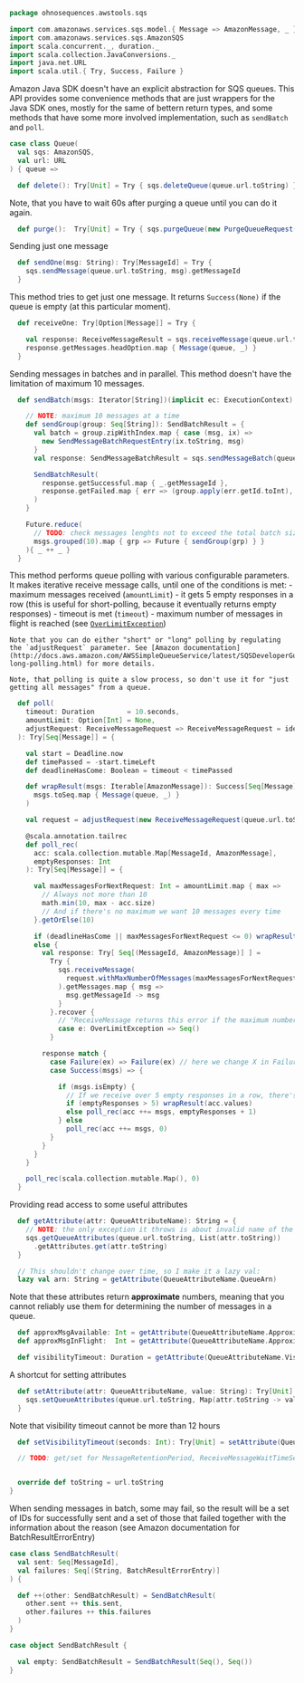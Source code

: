 
```scala
package ohnosequences.awstools.sqs

import com.amazonaws.services.sqs.model.{ Message => AmazonMessage, _ }
import com.amazonaws.services.sqs.AmazonSQS
import scala.concurrent._, duration._
import scala.collection.JavaConversions._
import java.net.URL
import scala.util.{ Try, Success, Failure }
```

Amazon Java SDK doesn't have an explicit abstraction for SQS queues. This API provides some convenience methods that are just wrappers for the Java SDK ones, mostly for the same of bettern return types, and some methods that have some more involved implementation, such as `sendBatch` and `poll`.


```scala
case class Queue(
  val sqs: AmazonSQS,
  val url: URL
) { queue =>

  def delete(): Try[Unit] = Try { sqs.deleteQueue(queue.url.toString) }
```

Note, that you have to wait 60s after purging a queue until you can do it again.

```scala
  def purge():  Try[Unit] = Try { sqs.purgeQueue(new PurgeQueueRequest(queue.url.toString)) }
```

Sending just one message

```scala
  def sendOne(msg: String): Try[MessageId] = Try {
    sqs.sendMessage(queue.url.toString, msg).getMessageId
  }
```

This method tries to get just one message. It returns `Success(None)` if the queue is empty (at this particular moment).

```scala
  def receiveOne: Try[Option[Message]] = Try {

    val response: ReceiveMessageResult = sqs.receiveMessage(queue.url.toString)
    response.getMessages.headOption.map { Message(queue, _) }
  }
```

Sending messages in batches and in parallel. This method doesn't have the limitation of maximum 10 messages.

```scala
  def sendBatch(msgs: Iterator[String])(implicit ec: ExecutionContext): Future[SendBatchResult] = {

    // NOTE: maximum 10 messages at a time
    def sendGroup(group: Seq[String]): SendBatchResult = {
      val batch = group.zipWithIndex.map { case (msg, ix) =>
        new SendMessageBatchRequestEntry(ix.toString, msg)
      }
      val response: SendMessageBatchResult = sqs.sendMessageBatch(queue.url.toString, batch)

      SendBatchResult(
        response.getSuccessful.map { _.getMessageId },
        response.getFailed.map { err => (group.apply(err.getId.toInt), err) }
      )
    }

    Future.reduce(
      // TODO: check messages lenghts not to exceed the total batch size limit
      msgs.grouped(10).map { grp => Future { sendGroup(grp) } }
    ){ _ ++ _ }
  }
```

This method performs queue polling with various configurable parameters. It makes iterative receive message calls, until one of the conditions is met:
    - maximum messages received (`amountLimit`)
    - it gets 5 empty responses in a row (this is useful for short-polling, because it eventually returns empty responses)
    - timeout is met (`timeout`)
    - maximum number of messages in flight is reached (see [`OverLimitException`](http://docs.aws.amazon.com/AWSJavaSDK/latest/javadoc/com/amazonaws/services/sqs/model/OverLimitException.html))

    Note that you can do either "short" or "long" polling by regulating the `adjustRequest` parameter. See [Amazon documentation](http://docs.aws.amazon.com/AWSSimpleQueueService/latest/SQSDeveloperGuide/sqs-long-polling.html) for more details.

    Note, that polling is quite a slow process, so don't use it for "just getting all messages" from a queue.


```scala
  def poll(
    timeout: Duration        = 10.seconds,
    amountLimit: Option[Int] = None,
    adjustRequest: ReceiveMessageRequest => ReceiveMessageRequest = identity
  ): Try[Seq[Message]] = {

    val start = Deadline.now
    def timePassed = -start.timeLeft
    def deadlineHasCome: Boolean = timeout < timePassed

    def wrapResult(msgs: Iterable[AmazonMessage]): Success[Seq[Message]] = Success(
      msgs.toSeq.map { Message(queue, _) }
    )

    val request = adjustRequest(new ReceiveMessageRequest(queue.url.toString))

    @scala.annotation.tailrec
    def poll_rec(
      acc: scala.collection.mutable.Map[MessageId, AmazonMessage],
      emptyResponses: Int
    ): Try[Seq[Message]] = {

      val maxMessagesForNextRequest: Int = amountLimit.map { max =>
        // Always not more than 10
        math.min(10, max - acc.size)
        // And if there's no maximum we want 10 messages every time
      }.getOrElse(10)

      if (deadlineHasCome || maxMessagesForNextRequest <= 0) wrapResult(acc.values)
      else {
        val response: Try[ Seq[(MessageId, AmazonMessage)] ] =
          Try {
            sqs.receiveMessage(
              request.withMaxNumberOfMessages(maxMessagesForNextRequest)
            ).getMessages.map { msg =>
              msg.getMessageId -> msg
            }
          }.recover {
            // "ReceiveMessage returns this error if the maximum number of messages inflight has already been reached"
            case e: OverLimitException => Seq()
          }

        response match {
          case Failure(ex) => Failure(ex) // here we change X in Failure[X]
          case Success(msgs) => {

            if (msgs.isEmpty) {
              // If we receive over 5 empty responses in a row, there's unlikely anything else left in the queue
              if (emptyResponses > 5) wrapResult(acc.values)
              else poll_rec(acc ++= msgs, emptyResponses + 1)
            } else
              poll_rec(acc ++= msgs, 0)
          }
        }
      }
    }

    poll_rec(scala.collection.mutable.Map(), 0)
  }
```

Providing read access to some useful attributes

```scala
  def getAttribute(attr: QueueAttributeName): String = {
    // NOTE: the only exception it throws is about invalid name of the attribute, but we control it by using the QueueAttributeName enum instead of just String.
    sqs.getQueueAttributes(queue.url.toString, List(attr.toString))
      .getAttributes.get(attr.toString)
  }

  // This shouldn't change over time, so I make it a lazy val:
  lazy val arn: String = getAttribute(QueueAttributeName.QueueArn)
```

Note that these attributes return **approximate** numbers, meaning that you cannot reliably use them for determining the number of messages in a queue.

```scala
  def approxMsgAvailable: Int = getAttribute(QueueAttributeName.ApproximateNumberOfMessages).toInt
  def approxMsgInFlight:  Int = getAttribute(QueueAttributeName.ApproximateNumberOfMessagesNotVisible).toInt

  def visibilityTimeout: Duration = getAttribute(QueueAttributeName.VisibilityTimeout).toInt.seconds
```

A shortcut for setting attributes

```scala
  def setAttribute(attr: QueueAttributeName, value: String): Try[Unit] = Try {
    sqs.setQueueAttributes(queue.url.toString, Map(attr.toString -> value))
  }
```

Note that visibility timeout cannot be more than 12 hours

```scala
  def setVisibilityTimeout(seconds: Int): Try[Unit] = setAttribute(QueueAttributeName.VisibilityTimeout, seconds.toString)

  // TODO: get/set for MessageRetentionPeriod, ReceiveMessageWaitTimeSeconds, etc.


  override def toString = url.toString
}
```

When sending messages in batch, some may fail, so the result will be a set of IDs for successfully sent and a set of those that failed together with the information about the reason (see Amazon documentation for BatchResultErrorEntry)

```scala
case class SendBatchResult(
  val sent: Seq[MessageId],
  val failures: Seq[(String, BatchResultErrorEntry)]
) {

  def ++(other: SendBatchResult) = SendBatchResult(
    other.sent ++ this.sent,
    other.failures ++ this.failures
  )
}

case object SendBatchResult {

  val empty: SendBatchResult = SendBatchResult(Seq(), Seq())
}

```




[main/scala/ohnosequences/awstools/autoscaling/client.scala]: ../autoscaling/client.scala.md
[main/scala/ohnosequences/awstools/autoscaling/filters.scala]: ../autoscaling/filters.scala.md
[main/scala/ohnosequences/awstools/autoscaling/package.scala]: ../autoscaling/package.scala.md
[main/scala/ohnosequences/awstools/autoscaling/PurchaseModel.scala]: ../autoscaling/PurchaseModel.scala.md
[main/scala/ohnosequences/awstools/ec2/AMI.scala]: ../ec2/AMI.scala.md
[main/scala/ohnosequences/awstools/ec2/client.scala]: ../ec2/client.scala.md
[main/scala/ohnosequences/awstools/ec2/instances.scala]: ../ec2/instances.scala.md
[main/scala/ohnosequences/awstools/ec2/InstanceType-AMI.scala]: ../ec2/InstanceType-AMI.scala.md
[main/scala/ohnosequences/awstools/ec2/InstanceType.scala]: ../ec2/InstanceType.scala.md
[main/scala/ohnosequences/awstools/ec2/LaunchSpecs.scala]: ../ec2/LaunchSpecs.scala.md
[main/scala/ohnosequences/awstools/ec2/package.scala]: ../ec2/package.scala.md
[main/scala/ohnosequences/awstools/package.scala]: ../package.scala.md
[main/scala/ohnosequences/awstools/regions/aliases.scala]: ../regions/aliases.scala.md
[main/scala/ohnosequences/awstools/regions/package.scala]: ../regions/package.scala.md
[main/scala/ohnosequences/awstools/s3/address.scala]: ../s3/address.scala.md
[main/scala/ohnosequences/awstools/s3/client.scala]: ../s3/client.scala.md
[main/scala/ohnosequences/awstools/s3/package.scala]: ../s3/package.scala.md
[main/scala/ohnosequences/awstools/s3/transfers.scala]: ../s3/transfers.scala.md
[main/scala/ohnosequences/awstools/sns/client.scala]: ../sns/client.scala.md
[main/scala/ohnosequences/awstools/sns/package.scala]: ../sns/package.scala.md
[main/scala/ohnosequences/awstools/sns/subscribers.scala]: ../sns/subscribers.scala.md
[main/scala/ohnosequences/awstools/sns/topics.scala]: ../sns/topics.scala.md
[main/scala/ohnosequences/awstools/sqs/client.scala]: client.scala.md
[main/scala/ohnosequences/awstools/sqs/messages.scala]: messages.scala.md
[main/scala/ohnosequences/awstools/sqs/package.scala]: package.scala.md
[main/scala/ohnosequences/awstools/sqs/queues.scala]: queues.scala.md
[test/scala/ohnosequences/awstools/autoscaling.scala]: ../../../../../test/scala/ohnosequences/awstools/autoscaling.scala.md
[test/scala/ohnosequences/awstools/instanceTypes.scala]: ../../../../../test/scala/ohnosequences/awstools/instanceTypes.scala.md
[test/scala/ohnosequences/awstools/package.scala]: ../../../../../test/scala/ohnosequences/awstools/package.scala.md
[test/scala/ohnosequences/awstools/sqs.scala]: ../../../../../test/scala/ohnosequences/awstools/sqs.scala.md
